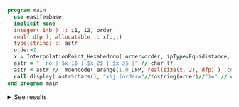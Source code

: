 ```fortran
program main
  use easifembase
  implicit none
  integer( i4b ) :: i1, i2, order
  real( dfp ), allocatable :: x(:,:)
  type(string) :: astr
  order=2
  x = InterpolationPoint_Hexahedron( order=order, ipType=Equidistance, layout="VEFC" )
  astr = "| no | $x_1$ | $x_2$ | $x_3$ |" // char_lf
  astr = astr //  mdencode( arange(1.0_DFP, real(size(x, 2), dfp) ) .colconcat. TRANSPOSE(x))
  call display( astr%chars(), "xij (order="//tostring(order)//")=" // char_lf // char_lf )
end program main
```

<details>
<summary>See results</summary>
<div>

xij (order=2)=

| no | $x_1$ | $x_2$ | $x_3$ |
|  --- |  --- |  --- |  --- |
| 1 | -1 | -1 | -1 |
| 2 | 1 | -1 | -1 |
| 3 | 1 | 1 | -1 |
| 4 | -1 | 1 | -1 |
| 5 | -1 | -1 | 1 |
| 6 | 1 | -1 | 1 |
| 7 | 1 | 1 | 1 |
| 8 | -1 | 1 | 1 |
| 9 | 0 | -1 | -1 |
| 10 | -1 | 0 | -1 |
| 11 | -1 | -1 | 0 |
| 12 | 1 | 0 | -1 |
| 13 | 1 | -1 | 0 |
| 14 | 0 | 1 | -1 |
| 15 | 1 | 1 | 0 |
| 16 | -1 | 1 | 0 |
| 17 | 0 | -1 | 1 |
| 18 | -1 | 0 | 1 |
| 19 | 1 | 0 | 1 |
| 20 | 0 | 1 | 1 |
| 21 | 0 | 0 | -1 |
| 22 | 0 | 0 | 1 |
| 23 | -1 | 0 | 0 |
| 24 | 1 | 0 | 0 |
| 25 | 0 | 1 | 0 |
| 26 | 0 | -1 | 0 |
| 27 | 0 | 0 | 0 |

</div>
</details>

